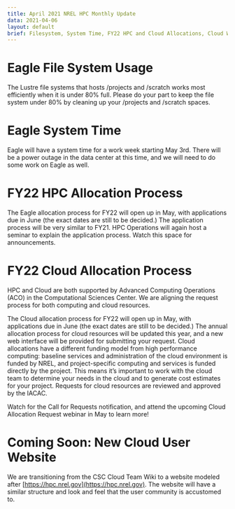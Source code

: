 ```yaml
---
title: April 2021 NREL HPC Monthly Update
data: 2021-04-06
layout: default
brief: Filesystem, System Time, FY22 HPC and Cloud Allocations, Cloud Website
---
```


# Eagle File System Usage
The Lustre file systems that hosts /projects and /scratch works most efficiently when it is under 80% full. Please do your part to 
keep the file system under 80% by cleaning up your /projects and /scratch spaces. 

# Eagle System Time
Eagle will have a system time for a work week starting May 3rd. There will be a power outage in the data center at this time, and 
we will need to do some work on Eagle as well. 

# FY22 HPC Allocation Process
The Eagle allocation process for FY22 will open up in May, with applications due in June (the exact dates are still to be decided.) The 
application process will be very similar to FY21. HPC Operations will again host a seminar to explain the application process. Watch 
this space for announcements.

# FY22 Cloud Allocation Process
HPC and Cloud are both supported by Advanced Computing Operations (ACO) in the Computational Sciences Center. We are aligning the 
request process for both computing and cloud resources. 

The Cloud allocation process for FY22 will open up in May, with applications due in June (the exact dates are still to be decided.)  The 
annual allocation process for cloud resources will be updated this year, and a new web interface will be provided for submitting your 
request. Cloud allocations have a different funding model from high performance computing: baseline services and administration of the
cloud environment is funded by NREL, and project-specific computing and services is funded directly by the project. This means it’s 
important to work with the cloud team to determine your needs in the cloud and to generate cost estimates for your project. Requests 
for cloud resources are reviewed and approved by the IACAC.

Watch for the Call for Requests notification, and attend the upcoming Cloud Allocation Request webinar in May to learn more!

# Coming Soon: New Cloud User Website
We are transitioning from the CSC Cloud Team Wiki to a website modeled after [https://hpc.nrel.gov](https://hpc.nrel.gov). The website will have a similar structure and look and feel that the user community is accustomed to.
